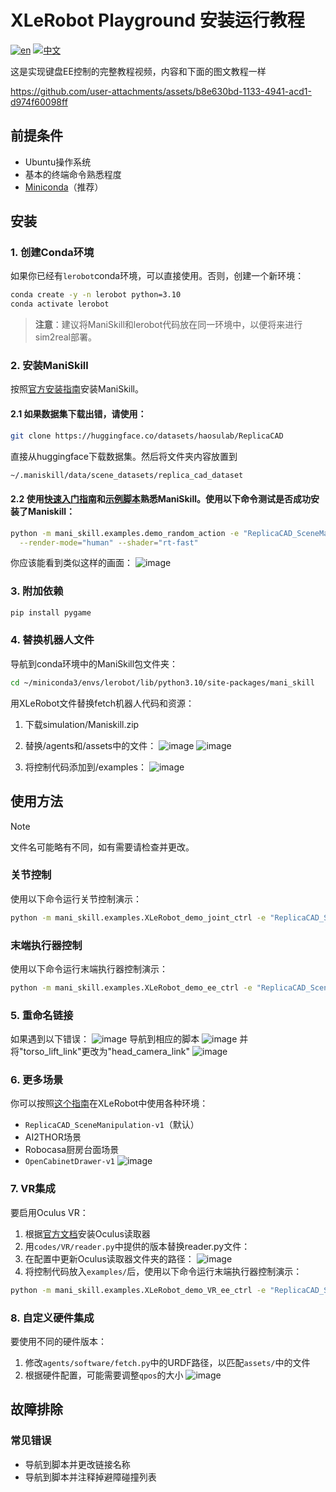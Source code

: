# XLeRobot Playground 安装运行教程
[![en](https://img.shields.io/badge/lang-en-red.svg)](sim_guide.md)
[![中文](https://img.shields.io/badge/lang-中文-green.svg)](sim_guide_CN.md)

这是实现键盘EE控制的完整教程视频，内容和下面的图文教程一样

https://github.com/user-attachments/assets/b8e630bd-1133-4941-acd1-d974f60098ff


## 前提条件

- Ubuntu操作系统
- 基本的终端命令熟悉程度
- [Miniconda](https://docs.anaconda.com/free/miniconda/index.html)（推荐）

## 安装

### 1. 创建Conda环境

如果你已经有`lerobot`conda环境，可以直接使用。否则，创建一个新环境：

```bash
conda create -y -n lerobot python=3.10
conda activate lerobot
```

> **注意**：建议将ManiSkill和lerobot代码放在同一环境中，以便将来进行sim2real部署。

### 2. 安装ManiSkill

按照[官方安装指南](https://maniskill.readthedocs.io/en/latest/hardware/getting_started/installation.html)安装ManiSkill。



#### 2.1 如果数据集下载出错，请使用：

```bash
git clone https://huggingface.co/datasets/haosulab/ReplicaCAD
```
直接从huggingface下载数据集。然后将文件夹内容放置到

```bash
~/.maniskill/data/scene_datasets/replica_cad_dataset
```

#### 2.2 使用[快速入门指南](https://maniskill.readthedocs.io/en/latest/hardware/getting_started/quickstart.html)和[示例脚本](https://maniskill.readthedocs.io/en/latest/hardware/getting_started/quickstart.html)熟悉ManiSkill。使用以下命令测试是否成功安装了Maniskill：
```bash
python -m mani_skill.examples.demo_random_action -e "ReplicaCAD_SceneManipulation-v1" \
  --render-mode="human" --shader="rt-fast"
```
你应该能看到类似这样的画面：
![image](https://github.com/user-attachments/assets/c7509843-f037-4f37-9b1c-e7cad939037c)


### 3. 附加依赖

```bash
pip install pygame
```

### 4. 替换机器人文件

导航到conda环境中的ManiSkill包文件夹：

```bash
cd ~/miniconda3/envs/lerobot/lib/python3.10/site-packages/mani_skill
```

用XLeRobot文件替换fetch机器人代码和资源：

1. 下载simulation/Maniskill.zip

2. 替换/agents和/assets中的文件：
![image](https://github.com/user-attachments/assets/2675fb26-0302-45ec-a994-d4133ce8c239)
![image](https://github.com/user-attachments/assets/5a85d244-b342-45f5-bfa3-72f1ce11c83a)


3. 将控制代码添加到/examples：
![image](https://github.com/user-attachments/assets/654556ab-473f-44d2-8ff7-107c346882c6)


## 使用方法

> [!NOTE] 
> 文件名可能略有不同，如有需要请检查并更改。
### 关节控制

使用以下命令运行关节控制演示：

```bash
python -m mani_skill.examples.XLeRobot_demo_joint_ctrl -e "ReplicaCAD_SceneManipulation-v1"   --render-mode="human" --shader="rt-fast" -c "pd_joint_delta_pos_dual_arm"
```

### 末端执行器控制

使用以下命令运行末端执行器控制演示：

```bash
python -m mani_skill.examples.XLeRobot_demo_ee_ctrl -e "ReplicaCAD_SceneManipulation-v1"   --render-mode="human" --shader="rt-fast" -c "pd_joint_delta_pos_dual_arm"
```

### 5. 重命名链接

如果遇到以下错误：
![image](https://github.com/user-attachments/assets/c81569a3-5c4f-4ba6-99d9-65d84937e767)
导航到相应的脚本
![image](https://github.com/user-attachments/assets/afda5567-3dfa-4e04-997f-4b5eff0dd1bc)
并将"torso_lift_link"更改为"head_camera_link"
![image](https://github.com/user-attachments/assets/05b52683-5e50-47fc-9cf7-9c021927db18)

### 6. 更多场景

你可以按照[这个指南](https://maniskill.readthedocs.io/en/latest/hardware/datasets/scenes.html)在XLeRobot中使用各种环境：

- `ReplicaCAD_SceneManipulation-v1`（默认）
- AI2THOR场景
- Robocasa厨房台面场景
- `OpenCabinetDrawer-v1`
![image](https://github.com/user-attachments/assets/767683be-c090-4fd7-9cfe-05fd2b4559c6)


### 7. VR集成

要启用Oculus VR：

1. 根据[官方文档](https://github.com/rail-berkeley/oculus_reader)安装Oculus读取器
2. 用`codes/VR/reader.py`中提供的版本替换reader.py文件：
3. 在配置中更新Oculus读取器文件夹的路径：
![image](https://github.com/user-attachments/assets/f05fae0f-9641-4704-bac7-dea9aa4f0092)
4. 将控制代码放入`examples/`后，使用以下命令运行末端执行器控制演示：

```bash
python -m mani_skill.examples.XLeRobot_demo_VR_ee_ctrl -e "ReplicaCAD_SceneManipulation-v1"   --render-mode="human" --shader="rt-fast" -c "pd_joint_delta_pos_dual_arm"
```

### 8. 自定义硬件集成

要使用不同的硬件版本：

1. 修改`agents/software/fetch.py`中的URDF路径，以匹配`assets/`中的文件
2. 根据硬件配置，可能需要调整`qpos`的大小
![image](https://github.com/user-attachments/assets/01c5568a-46ac-4d74-95e1-c66994a72d19)

## 故障排除

### 常见错误

- 导航到脚本并更改链接名称
- 导航到脚本并注释掉避障碰撞列表
